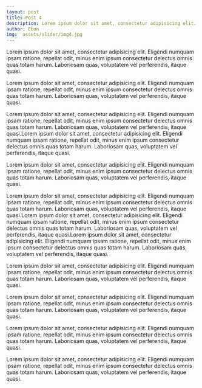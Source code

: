 ```yaml
---
layout: post
title: Post 4
description: Lorem ipsum dolor sit amet, consectetur adipisicing elit. Ex quisquam, distinctio sunt cumque enim velit illo fuga sint iure eos molestiae consequuntur veritatis impedit nobis odit error ipsum maxime eum!
author: Ebon
img:  assets/slider/img4.jpg
---
```


Lorem ipsum dolor sit amet, consectetur adipisicing elit. Eligendi numquam ipsam ratione, repellat odit, minus enim ipsum consectetur delectus omnis quas totam harum. Laboriosam quas, voluptatem vel perferendis, itaque quasi.

Lorem ipsum dolor sit amet, consectetur adipisicing elit. Eligendi numquam ipsam ratione, repellat odit, minus enim ipsum consectetur delectus omnis quas totam harum. Laboriosam quas, voluptatem vel perferendis, itaque quasi.

Lorem ipsum dolor sit amet, consectetur adipisicing elit. Eligendi numquam ipsam ratione, repellat odit, minus enim ipsum consectetur delectus omnis quas totam harum. Laboriosam quas, voluptatem vel perferendis, itaque quasi.Lorem ipsum dolor sit amet, consectetur adipisicing elit. Eligendi numquam ipsam ratione, repellat odit, minus enim ipsum consectetur delectus omnis quas totam harum. Laboriosam quas, voluptatem vel perferendis, itaque quasi.


Lorem ipsum dolor sit amet, consectetur adipisicing elit. Eligendi numquam ipsam ratione, repellat odit, minus enim ipsum consectetur delectus omnis quas totam harum. Laboriosam quas, voluptatem vel perferendis, itaque quasi.

Lorem ipsum dolor sit amet, consectetur adipisicing elit. Eligendi numquam ipsam ratione, repellat odit, minus enim ipsum consectetur delectus omnis quas totam harum. Laboriosam quas, voluptatem vel perferendis, itaque quasi.Lorem ipsum dolor sit amet, consectetur adipisicing elit. Eligendi numquam ipsam ratione, repellat odit, minus enim ipsum consectetur delectus omnis quas totam harum. Laboriosam quas, voluptatem vel perferendis, itaque quasi.Lorem ipsum dolor sit amet, consectetur adipisicing elit. Eligendi numquam ipsam ratione, repellat odit, minus enim ipsum consectetur delectus omnis quas totam harum. Laboriosam quas, voluptatem vel perferendis, itaque quasi.

Lorem ipsum dolor sit amet, consectetur adipisicing elit. Eligendi numquam ipsam ratione, repellat odit, minus enim ipsum consectetur delectus omnis quas totam harum. Laboriosam quas, voluptatem vel perferendis, itaque quasi.


Lorem ipsum dolor sit amet, consectetur adipisicing elit. Eligendi numquam ipsam ratione, repellat odit, minus enim ipsum consectetur delectus omnis quas totam harum. Laboriosam quas, voluptatem vel perferendis, itaque quasi.

Lorem ipsum dolor sit amet, consectetur adipisicing elit. Eligendi numquam ipsam ratione, repellat odit, minus enim ipsum consectetur delectus omnis quas totam harum. Laboriosam quas, voluptatem vel perferendis, itaque quasi.

Lorem ipsum dolor sit amet, consectetur adipisicing elit. Eligendi numquam ipsam ratione, repellat odit, minus enim ipsum consectetur delectus omnis quas totam harum. Laboriosam quas, voluptatem vel perferendis, itaque quasi.




